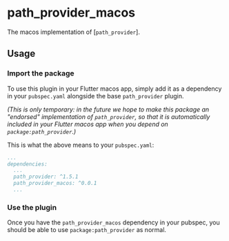 # path_provider_macos

The macos implementation of [`path_provider`].

## Usage

### Import the package

To use this plugin in your Flutter macos app, simply add it as a dependency in
your `pubspec.yaml` alongside the base `path_provider` plugin.

_(This is only temporary: in the future we hope to make this package an
"endorsed" implementation of `path_provider`, so that it is automatically
included in your Flutter macos app when you depend on `package:path_provider`.)_

This is what the above means to your `pubspec.yaml`:

```yaml
...
dependencies:
  ...
  path_provider: ^1.5.1
  path_provider_macos: ^0.0.1
  ...
```

### Use the plugin

Once you have the `path_provider_macos` dependency in your pubspec, you should
be able to use `package:path_provider` as normal.
